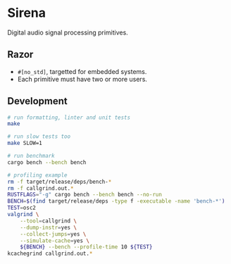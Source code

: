 # Sirena

Digital audio signal processing primitives.

## Razor

* `#[no_std]`, targetted for embedded systems.
* Each primitive must have two or more users.

## Development

``` sh
# run formatting, linter and unit tests
make

# run slow tests too
make SLOW=1

# run benchmark
cargo bench --bench bench

# profiling example
rm -f target/release/deps/bench-*
rm -f callgrind.out.*
RUSTFLAGS="-g" cargo bench --bench bench --no-run
BENCH=$(find target/release/deps -type f -executable -name 'bench-*')
TEST=osc2
valgrind \
    --tool=callgrind \
    --dump-instr=yes \
    --collect-jumps=yes \
    --simulate-cache=yes \
    ${BENCH} --bench --profile-time 10 ${TEST}
kcachegrind callgrind.out.*
```
